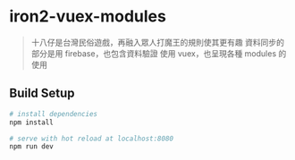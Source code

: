 # iron2-vuex-modules

> 十八仔是台灣民俗遊戲，再融入眾人打魔王的規則使其更有趣
> 資料同步的部分是用 firebase，也包含資料驗證
> 使用 vuex，也呈現各種 modules 的使用
>

## Build Setup

``` bash
# install dependencies
npm install

# serve with hot reload at localhost:8080
npm run dev

```
